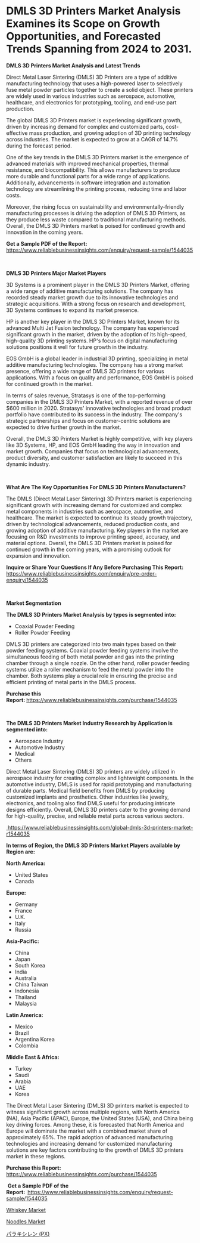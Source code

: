 <p><h1>DMLS 3D Printers Market Analysis Examines its Scope on Growth Opportunities, and Forecasted Trends Spanning from 2024 to 2031.</h1></p><p><strong>DMLS 3D Printers Market Analysis and Latest Trends</strong></p>
<p><p>Direct Metal Laser Sintering (DMLS) 3D Printers are a type of additive manufacturing technology that uses a high-powered laser to selectively fuse metal powder particles together to create a solid object. These printers are widely used in various industries such as aerospace, automotive, healthcare, and electronics for prototyping, tooling, and end-use part production.</p><p>The global DMLS 3D Printers market is experiencing significant growth, driven by increasing demand for complex and customized parts, cost-effective mass production, and growing adoption of 3D printing technology across industries. The market is expected to grow at a CAGR of 14.7% during the forecast period.</p><p>One of the key trends in the DMLS 3D Printers market is the emergence of advanced materials with improved mechanical properties, thermal resistance, and biocompatibility. This allows manufacturers to produce more durable and functional parts for a wide range of applications. Additionally, advancements in software integration and automation technology are streamlining the printing process, reducing time and labor costs.</p><p>Moreover, the rising focus on sustainability and environmentally-friendly manufacturing processes is driving the adoption of DMLS 3D Printers, as they produce less waste compared to traditional manufacturing methods. Overall, the DMLS 3D Printers market is poised for continued growth and innovation in the coming years.</p></p>
<p><strong>Get a Sample PDF of the Report:&nbsp;</strong> <a href="https://www.reliablebusinessinsights.com/enquiry/request-sample/1544035">https://www.reliablebusinessinsights.com/enquiry/request-sample/1544035</a></p>
<p>&nbsp;</p>
<p><strong>DMLS 3D Printers Major Market Players</strong></p>
<p><p>3D Systems is a prominent player in the DMLS 3D Printers Market, offering a wide range of additive manufacturing solutions. The company has recorded steady market growth due to its innovative technologies and strategic acquisitions. With a strong focus on research and development, 3D Systems continues to expand its market presence.</p><p>HP is another key player in the DMLS 3D Printers Market, known for its advanced Multi Jet Fusion technology. The company has experienced significant growth in the market, driven by the adoption of its high-speed, high-quality 3D printing systems. HP's focus on digital manufacturing solutions positions it well for future growth in the industry.</p><p>EOS GmbH is a global leader in industrial 3D printing, specializing in metal additive manufacturing technologies. The company has a strong market presence, offering a wide range of DMLS 3D printers for various applications. With a focus on quality and performance, EOS GmbH is poised for continued growth in the market.</p><p>In terms of sales revenue, Stratasys is one of the top-performing companies in the DMLS 3D Printers Market, with a reported revenue of over $600 million in 2020. Stratasys' innovative technologies and broad product portfolio have contributed to its success in the industry. The company's strategic partnerships and focus on customer-centric solutions are expected to drive further growth in the market.</p><p>Overall, the DMLS 3D Printers Market is highly competitive, with key players like 3D Systems, HP, and EOS GmbH leading the way in innovation and market growth. Companies that focus on technological advancements, product diversity, and customer satisfaction are likely to succeed in this dynamic industry.</p></p>
<p>&nbsp;</p>
<p><strong>What Are The Key Opportunities For DMLS 3D Printers Manufacturers?</strong></p>
<p><p>The DMLS (Direct Metal Laser Sintering) 3D Printers market is experiencing significant growth with increasing demand for customized and complex metal components in industries such as aerospace, automotive, and healthcare. The market is expected to continue its steady growth trajectory, driven by technological advancements, reduced production costs, and growing adoption of additive manufacturing. Key players in the market are focusing on R&D investments to improve printing speed, accuracy, and material options. Overall, the DMLS 3D Printers market is poised for continued growth in the coming years, with a promising outlook for expansion and innovation.</p></p>
<p><strong>Inquire or Share Your Questions If Any Before Purchasing This Report:</strong> <a href="https://www.reliablebusinessinsights.com/enquiry/pre-order-enquiry/1544035">https://www.reliablebusinessinsights.com/enquiry/pre-order-enquiry/1544035</a></p>
<p>&nbsp;</p>
<p><strong>Market Segmentation</strong></p>
<p><strong>The DMLS 3D Printers Market Analysis by types is segmented into:</strong></p>
<p><ul><li>Coaxial Powder Feeding</li><li>Roller Powder Feeding</li></ul></p>
<p><p>DMLS 3D printers are categorized into two main types based on their powder feeding systems. Coaxial powder feeding systems involve the simultaneous feeding of both metal powder and gas into the printing chamber through a single nozzle. On the other hand, roller powder feeding systems utilize a roller mechanism to feed the metal powder into the chamber. Both systems play a crucial role in ensuring the precise and efficient printing of metal parts in the DMLS process.</p></p>
<p><strong>Purchase this Report:&nbsp;</strong><a href="https://www.reliablebusinessinsights.com/purchase/1544035">https://www.reliablebusinessinsights.com/purchase/1544035</a></p>
<p>&nbsp;</p>
<p><strong>The DMLS 3D Printers Market Industry Research by Application is segmented into:</strong></p>
<p><ul><li>Aerospace Industry</li><li>Automotive Industry</li><li>Medical</li><li>Others</li></ul></p>
<p><p>Direct Metal Laser Sintering (DMLS) 3D printers are widely utilized in aerospace industry for creating complex and lightweight components. In the automotive industry, DMLS is used for rapid prototyping and manufacturing of durable parts. Medical field benefits from DMLS by producing customized implants and prosthetics. Other industries like jewelry, electronics, and tooling also find DMLS useful for producing intricate designs efficiently. Overall, DMLS 3D printers cater to the growing demand for high-quality, precise, and reliable metal parts across various sectors.</p></p>
<p><a href="https://www.reliablebusinessinsights.com/global-dmls-3d-printers-market-r1544035">&nbsp;https://www.reliablebusinessinsights.com/global-dmls-3d-printers-market-r1544035</a></p>
<p><strong>In terms of Region, the DMLS 3D Printers Market Players available by Region are:</strong></p>
<p>
    <p> <strong> North America: </strong>
        <ul>
            <li>United States</li>
            <li>Canada</li>
        </ul>
        </p> 
    <p> <strong> Europe: </strong>
        <ul>
            <li>Germany</li>
            <li>France</li>
            <li>U.K.</li>
            <li>Italy</li>
            <li>Russia</li>
        </ul>
        </p> 
    <p> <strong> Asia-Pacific: </strong>
        <ul>
            <li>China</li>
            <li>Japan</li>
            <li>South Korea</li>
            <li>India</li>
            <li>Australia</li>
            <li>China Taiwan</li>
            <li>Indonesia</li>
            <li>Thailand</li>
            <li>Malaysia</li>
        </ul>
        </p> 
    <p> <strong> Latin America: </strong>
        <ul>
            <li>Mexico</li>
            <li>Brazil</li>
            <li>Argentina Korea</li>
            <li>Colombia</li>
        </ul>
        </p> 
    <p> <strong> Middle East & Africa: </strong>
        <ul>
            <li>Turkey</li>
            <li>Saudi</li>
            <li>Arabia</li>
            <li>UAE</li>
            <li>Korea</li>
        </ul>
    </p>
    </p>
<p><p>The Direct Metal Laser Sintering (DMLS) 3D printers market is expected to witness significant growth across multiple regions, with North America (NA), Asia Pacific (APAC), Europe, the United States (USA), and China being key driving forces. Among these, it is forecasted that North America and Europe will dominate the market with a combined market share of approximately 65%. The rapid adoption of advanced manufacturing technologies and increasing demand for customized manufacturing solutions are key factors contributing to the growth of DMLS 3D printers market in these regions.</p></p>
<p><strong>Purchase this Report: </strong><a href="https://www.reliablebusinessinsights.com/purchase/1544035">https://www.reliablebusinessinsights.com/purchase/1544035</a></p>
<p>&nbsp;<strong>Get a Sample PDF of the Report:&nbsp;&nbsp;</strong><a href="https://www.reliablebusinessinsights.com/enquiry/request-sample/1544035">https://www.reliablebusinessinsights.com/enquiry/request-sample/1544035</a></p>
<p><strong></strong></p>
<p><p><a href="https://github.com/rakibtthstu9900/Market-Research-Report-List-1/blob/main/whiskey-market.md">Whiskey Market</a></p><p><a href="https://github.com/ernidarwin455/Market-Research-Report-List-1/blob/main/noodles-market.md">Noodles Market</a></p><p><a href="https://github.com/andrade7361/Market-Research-Report-List-1/blob/main/5467791154017.md">パラキシレン (PX)</a></p></p>